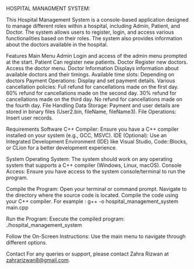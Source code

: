 HOSPITAL MANAGMENT SYSTEM:

This Hospital Management System is a console-based application designed to manage different roles within a hospital, including Admin, Patient, and Doctor. 
The system allows users to register, login, and access various functionalities based on their roles. 
The system also provides information about the doctors available in the hospital.


Features
Main Menu
Admin
Login and access of the admin menu prompted at the start.
Patient
Can register new patients.
Doctor
Register new doctors.
Access the doctor menu.
Doctor Information
Displays information about available doctors and their timings.
Available time slots:
Depending on doctors
Payment Operations:
Display and set payment details.
Various cancellation policies:
Full refund for cancellations made on the first day.
60% refund for cancellations made on the second day.
30% refund for cancellations made on the third day.
No refund for cancellations made on the fourth day.
File Handling
Data Storage:
Payment and user details are stored in binary files (User2.bin, fileName, fileName3).
File Operations:
Insert user records.


Requirements
Software
C++ Compiler: Ensure you have a C++ compiler installed on your system (e.g., GCC, MSVC).
IDE (Optional): Use an Integrated Development Environment (IDE) like Visual Studio, Code::Blocks, or CLion for a better development experience.


System
Operating System: The system should work on any operating system that supports a C++ compiler (Windows, Linux, macOS).
Console Access: Ensure you have access to the system console/terminal to run the program.


Compile the Program:
Open your terminal or command prompt.
Navigate to the directory where the source code is located.
Compile the code using your C++ compiler. For example :
g++ -o hospital_management_system main.cpp


Run the Program:
Execute the compiled program:
./hospital_management_system


Follow the On-Screen Instructions:
Use the main menu to navigate through different options.



Contact
For any queries or support, please contact Zahra Rizwan at zahrarizwan8@gmail.com.

